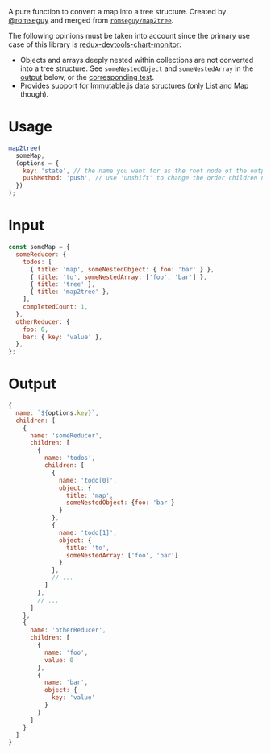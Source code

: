 A pure function to convert a map into a tree structure. Created by [@romseguy](https://github.com/romseguy) and merged from [`romseguy/map2tree`](https://github.com/romseguy/map2tree).

The following opinions must be taken into account since the primary use case of this library is [redux-devtools-chart-monitor](https://github.com/reduxjs/redux-devtools/tree/master/packages/redux-devtools-chart-monitor):

- Objects and arrays deeply nested within collections are not converted into a tree structure. See `someNestedObject` and `someNestedArray` in the [output](https://github.com/romseguy/map2tree#output) below, or the [corresponding test](https://github.com/romseguy/map2tree/blob/master/test/map2tree.js#L140).
- Provides support for [Immutable.js](https://github.com/facebook/immutable-js) data structures (only List and Map though).

# Usage

```javascript
map2tree(
  someMap,
  (options = {
    key: 'state', // the name you want for as the root node of the output tree
    pushMethod: 'push', // use 'unshift' to change the order children nodes are added
  })
);
```

# Input

```javascript
const someMap = {
  someReducer: {
    todos: [
      { title: 'map', someNestedObject: { foo: 'bar' } },
      { title: 'to', someNestedArray: ['foo', 'bar'] },
      { title: 'tree' },
      { title: 'map2tree' },
    ],
    completedCount: 1,
  },
  otherReducer: {
    foo: 0,
    bar: { key: 'value' },
  },
};
```

# Output

```javascript
{
  name: `${options.key}`,
  children: [
    {
      name: 'someReducer',
      children: [
        {
          name: 'todos',
          children: [
            {
              name: 'todo[0]',
              object: {
                title: 'map',
                someNestedObject: {foo: 'bar'}
              }
            },
            {
              name: 'todo[1]',
              object: {
                title: 'to',
                someNestedArray: ['foo', 'bar']
              }
            },
            // ...
          ]
        },
        // ...
      ]
    },
    {
      name: 'otherReducer',
      children: [
        {
          name: 'foo',
          value: 0
        },
        {
          name: 'bar',
          object: {
            key: 'value'
          }
        }
      ]
    }
  ]
}
```
